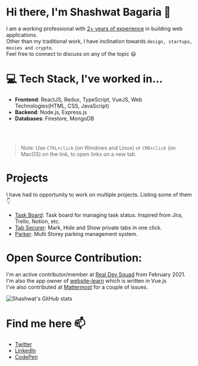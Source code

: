 # Hi there, I'm Shashwat Bagaria 👋

I am a working professional with <u>2+ years of experience</u> in building web applications.<br />
Other than my traditional work, I have inclination towards `design, startups, movies and crypto`.<br />
Feel free to connect to discuss on any of the topic 😃


# 💻 Tech Stack, I've worked in...
- **Frontend**: ReactJS, Redux, TypeScript, VueJS, Web Technologies(HTML, CSS, JavaScript)
- **Backend**: Node.js, Express.js
- **Databases**: Firestore, MongoDB

<br />
<br />

> Note: Use `CTRL+click` (on Windows and Linux) or `CMD+click` (on MacOS) on the link, to open links on a new tab.

# Projects

I have had to opportunity to work on multiple projects. Listing some of them 👇
- [Task Board](https://github.com/SBagaria2710/task-board): Task board for managing task status. Inspired from Jira, Trello, Notion, etc.
- [Tab Securer](https://www.producthunt.com/posts/tab-securer): Mark, Hide and Show private tabs in one click.
- [Parker](https://www.producthunt.com/posts/tab-securer): Multi Storey parking management system.

# Open Source Contribution:

I'm an active contributor/member at [Real Dev Squad](https://github.com/Real-Dev-Squad) from February 2021. I'm also the app owner of [website-learn](https://github.com/Real-Dev-Squad/website-learn) which is written in Vue.js<br />
I've also contributed at [Mattermost](https://github.com/mattermost) for a couple of issues.


![Shashwat's GitHub stats](https://github-readme-stats.vercel.app/api?username=SBagaria2710&&hide=stars&show_icons=true)

# Find me here 📫
- [Twitter](https://twitter.com/SBagaria2710)
- [LinkedIn](https://in.linkedin.com/in/shashwat-bagaria)
- [CodePen](https://codepen.io/iShashwat/)

<!--
**SBagaria2710/SBagaria2710** is a ✨ _special_ ✨ repository because its `README.md` (this file) appears on your GitHub profile.

Here are some ideas to get you started:

- 🔭 I’m currently working on ...
- 🌱 I’m currently learning ...
- 👯 I’m looking to collaborate on ...
- 🤔 I’m looking for help with ...
- 💬 Ask me about ...
- 📫 How to reach me: ...
- 😄 Pronouns: ...
- ⚡ Fun fact: ...
-->
